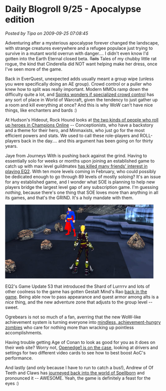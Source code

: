 # Daily Blogroll 9/25 - Apocalypse edition

*Posted by Tipa on 2009-09-25 07:08:45*

Adventuring after a mysterious apocalypse forever changed the landscape, with strange creatures everywhere and a refugee populace just trying to survive in a mutant world overrun with danger.... I didn't even know I'd gotten into the Earth Eternal closed beta. ~~Tails~~ Tales of my chubby little rat rogue, the kind that Cinderella did NOT want helping make her dress, once I've seen more of the game.

Back in EverQuest, unexpected adds usually meant a group wipe (unless you were specifically doing an AE group). Crowd control or a puller who knew how to split was really important. Modern MMOs ramp down the difficulty quite a lot, and [Spinks wonders if specialized crowd control](http://spinksville.wordpress.com/2009/09/25/crowd-control-the-marmite-of-mmos/) has any sort of place in World of Warcraft, given the tendency to just gather up a room and kill everything at once? And this is why WoW can't have nice things, like enchanters and bards :)

At Hudson's Hideout, Rock Hound looks at [the two kinds of people who roll up heroes in Champions Online](http://hudshideout.com/blog/?p=3383) -- Conceptionists, who have a backstory and a theme for their hero, and Minmaxists, who just go for the most efficient powers and stats. We used to call these role-players and ROLL-players back in the day.... and this argument has been going on for thirty years.

Jaye from Journeys With is pushing back against the grind. Having to essentially solo for weeks or months upon joining an established game to catch up with max level guildmates [has killed many friends' interest in playing EQ2](http://www.journeyswithjaye.com/?p=1459). With ten more levels coming in February, who could possibly be dedicated enough to go through 89 levels of mostly soloing? It's an issue for any established game, and I wonder what SOE is planning to help new players bridge the largest level gap of any subscription game. I'm guessing *nothing*, because there's one thing that SOE loves more than anything in all its games, and that's the GRIND. It's a holy mandate with them.

![It's .... Superdude!](../uploads/2009/09/GameClient-2009-09-24-21-31-22-51.jpg "It's .... Superdude!")

EQ2's Game Update 53 that introduced the Shard of Lurrrrv and lots of other coolness to the game has gotten Gestalt Mind's Rao [back in the game](http://raoworld.wordpress.com/2009/09/24/incoming-train-of-fun/). Being able now to pass appearance and quest armor among alts is a *nice* thing, and the new adventure zone that adjusts to the group level -- sweet.

Ogrebears is not so much of a fan, averring that the new WoW-like achievement system is turning everyone into [mindless, achievement-hungry zombies](http://ogrebear.com/?p=1351) who care for nothing more than wracking up pointless accomplishments.

Having trouble getting Age of Conan to look as good for you as it does on their web site? Worry not, [Openedge1 is on the case](http://simple-n-complex.blogspot.com/2009/09/age-of-conan-this-is-uh-setup.html), looking at drivers and settings for two different video cards to see how to best boost AoC's performance.

And lastly (and only because I have to run to catch a bus!), Andrew of Of Teeth and Claws has [journeyed back into the world of Spellborn](http://teethandclaws.blogspot.com/2009/09/dabbling-in-spellborn.html) and pronounced it -- AWESOME. Yeah, the game is definitely a feast for the eyes :)

